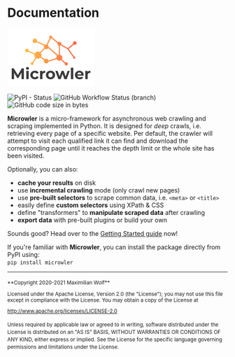 # Documentation

<img src="https://github.com/INNOVINATI/microwler/raw/master/docs/static/logo.png" width="200px" alt="Microwler">

![PyPI - Status](https://img.shields.io/pypi/status/microwler)
![GitHub Workflow Status (branch)](https://img.shields.io/github/workflow/status/INNOVINATI/microwler/Run%20Test%20Cases/master)
![GitHub code size in bytes](https://img.shields.io/github/languages/code-size/INNOVINATI/microwler)

**Microwler** is a micro-framework for asynchronous web crawling and scraping implemented in Python.
It is designed for *deep* crawls, i.e. retrieving every page of a specific website.
Per default, the crawler will attempt to visit each qualified link it can find and download the 
corresponding page until it reaches the depth limit or the whole site has been visited.

Optionally, you can also:

- **cache your results** on disk
- use **incremental crawling** mode (only crawl new pages)
- use **pre-built selectors** to scrape common data, i.e. `<meta>` or `<title>`
- easily define **custom selectors** using XPath & CSS
- define "transformers" to **manipulate scraped data** after crawling
- **export data** with pre-built plugins or build your own

Sounds good? Head over to the [Getting Started guide](https://innovinati.github.io/microwler/getting-started) now!

If you're familiar with **Microwler**, you can install the package directly from PyPI using:<br> 
`pip install microwler`

<hr>

<small>
**Copyright 2020-2021 Maximilian Wolf**

Licensed under the Apache License, Version 2.0 (the "License");
you may not use this file except in compliance with the License.
You may obtain a copy of the License at

   http://www.apache.org/licenses/LICENSE-2.0

Unless required by applicable law or agreed to in writing, software
distributed under the License is distributed on an "AS IS" BASIS,
WITHOUT WARRANTIES OR CONDITIONS OF ANY KIND, either express or implied.
See the License for the specific language governing permissions and
limitations under the License.
</small>